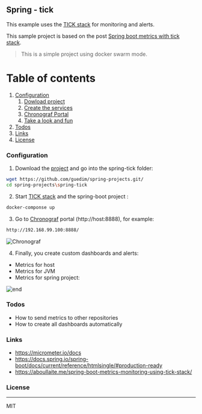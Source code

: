 ## Spring - tick

This example uses the [TICK stack](https://www.influxdata.com/time-series-platform/)  for monitoring and alerts.

This sample project is based on the post  [Spring boot metrics with tick stack](https://aboullaite.me/spring-boot-metrics-monitoring-using-tick-stack/).

> This is a simple project using docker swarm mode.


# Table of contents
1. [Configuration](#configuration)
    1. [Dowload project](#download)
    2. [Create the services](#services)
    3. [Chronograf Portal](#chronograf)
    6. [Take a look and fun](#end)
2. [Todos](#todos)
3. [Links](#Links)
4. [License](#license)


### Configuration<a name="configuration"></a>

1) Download the [project](https://github.com/guedim/spring-projects.git/) and go into the spring-tick  folder:<a name="download"></a>
```sh
wget https://github.com/guedim/spring-projects.git/
cd spring-projects\spring-tick
```

2) Start [TICK stack](https://www.influxdata.com/time-series-platform/)  and the spring-boot project :<a name="services"></a>
```sh
docker-componse up
```
3) Go to [Chronograf](https://docs.influxdata.com/chronograf/v1.4//) portal (http://host:8888), for example:<a name="chronograf"></a>

```sh
http://192.168.99.100:8888/
```

![Chronograf](https://github.com/guedim/spring-projects/blob/master/spring-tick/src/main/resources/static/chronograf.png "Chronograf portal")


4) Finally, you create custom dashboards and alerts:<a name="end"></a>

- Metrics for host
- Metrics for JVM 
- Metrics for spring project:

![end](https://github.com/guedim/spring-projects/blob/master/spring-tick/src/main/resources/static/sample-dashboard.png "Sample dashboards")



### Todos<a name="todos"></a>

 - How to send metrics to other repositories
 - How to create all dashboards automatically

### Links<a name="Links"></a>

- https://micrometer.io/docs
- https://docs.spring.io/spring-boot/docs/current/reference/htmlsingle/#production-ready
- https://aboullaite.me/spring-boot-metrics-monitoring-using-tick-stack/

### License<a name="license"></a>
----
MIT
